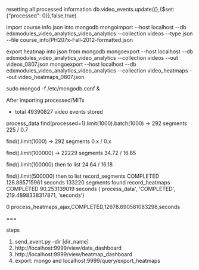 resetting all processed information 
	db.video_events.update({},{$set:{"processed": 0}},false,true)

import course info json into mongodb
	mongoimport --host localhost --db edxmodules_video_analytics_video_analytics --collection videos --type json --file course_info/PH207x-Fall-2012-formatted.json 

export heatmap into json from mongodb
mongoexport --host localhost --db edxmodules_video_analytics_video_analytics --collection videos --out videos_0807.json 
mongoexport --host localhost --db edxmodules_video_analytics_video_analytics --collection video_heatmaps --out video_heatmaps_0807.json

sudo mongod -f /etc/mongodb.conf &

After importing processed/MITx
- total 49390827 video events stored


process_data
find(processed=1).limit(1000).batch(1000) -> 292 segments
225 / 0.7

find().limit(1000) -> 292 segments
0.x / 0.x

find().limit(100000) -> 22229 segments
34.72 / 16.85

find().limit(100000) then to list
24.64 / 16.18

find().limit(500000) then to list
record_segments COMPLETED 128.885715961 seconds
133220 segments found
record_heatmaps COMPLETED 90.253139019 seconds
('process_data', 'COMPLETED', 219.4898338317871, 'seconds')

0 process_heatmaps_ajax,COMPLETED,12678.690581083298,seconds

===

steps
1. send_event.py -dir [dir_name]
2. http://localhost:9999/view/data_dashboard
3. http://localhost:9999/view/heatmap_dashboard
4. export: mongo and localhost:9999/query/export_heatmaps
